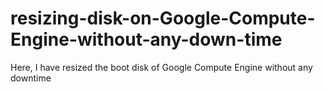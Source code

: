 # resizing-disk-on-Google-Compute-Engine-without-any-down-time
Here, I have resized the boot disk of Google Compute Engine without any downtime
